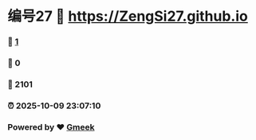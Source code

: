 # 编号27 :link: https://ZengSi27.github.io 
### :page_facing_up: [1](https://ZengSi27.github.io/tag.html) 
### :speech_balloon: 0 
### :hibiscus: 2101 
### :alarm_clock: 2025-10-09 23:07:10 
### Powered by :heart: [Gmeek](https://github.com/Meekdai/Gmeek)
